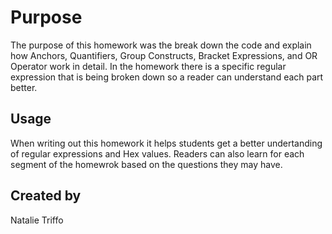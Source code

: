 # Purpose 
The purpose of this homework was the break down the code and explain how Anchors, Quantifiers, Group Constructs, Bracket Expressions, and OR Operator work in detail. 
In the homework there is a specific regular expression that is being broken down so a reader can understand each part better. 

## Usage
When writing out this homework it helps students get a better undertanding of regular expressions and Hex values. Readers can also learn for each segment of the homewrok based on the questions they may have. 

## Created by
Natalie Triffo
